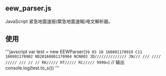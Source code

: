 ## eew_parser.js
JavaScript 紧急地震速报(緊急地震速報)电文解析器。

## 使用
'''javscript
var test = new EEWParser(`39 03 10 160801170919 C11
160801170902
ND20160801170904 NCN003 JD////////////// JN///
/// //// ///// /// // // RK///// RT///// RC/////
9999=`)
// 输出
console.log(test.to_s()) 
'''
